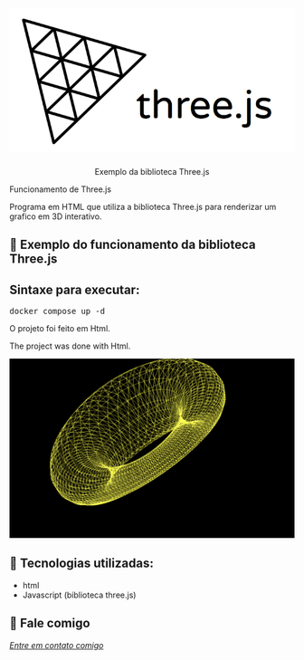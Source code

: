 <h1 align="center">
    <img width="600" src="three.png" />
</h1>


<p align="center">
Exemplo da biblioteca Three.js 

Funcionamento de Three.js
    
 Programa em HTML que utiliza a biblioteca Three.js para renderizar um grafico em 3D interativo.
</p>

📌 Exemplo do funcionamento da biblioteca Three.js
------------------

## Sintaxe para executar:

<pre>docker compose up -d </pre>

O projeto foi feito em Html.


The project was done with Html.


<img src="print.png" alt="page-home">


🔧 Tecnologias utilizadas:
------------------

- html
- Javascript (biblioteca three.js)

💬 Fale comigo
------------------
[*Entre em contato comigo*](https://www.linkedin.com/in/ivo-baptista-3712144/)

